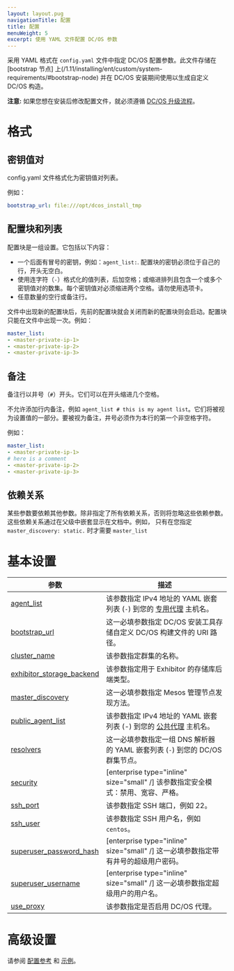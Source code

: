 ```yaml
---
layout: layout.pug
navigationTitle: 配置
title: 配置
menuWeight: 5
excerpt: 使用 YAML 文件配置 DC/OS 参数
---
```



采用 YAML 格式在 `config.yaml` 文件中指定 DC/OS 配置参数。此文件存储在 [bootstrap 节点] 上(/1.11/installing/ent/custom/system-requirements/#bootstrap-node) 并在 DC/OS 安装期间使用以生成自定义 DC/OS 构造。

**注意:** 如果您想在安装后修改配置文件，就必须遵循 [DC/OS 升级流程](/1.11/installing/ent/upgrading/)。

# 格式

## 密钥值对
config.yaml 文件格式化为密钥值对列表。

例如：

```yaml
bootstrap_url: file:///opt/dcos_install_tmp
```

## 配置块和列表
配置块是一组设置。它包括以下内容：

- 一个后面有冒号的密钥，例如：`agent_list:`. 配置块的密钥必须位于自己的行，开头无空白。
- 使用连字符（`-`）格式化的值列表，后加空格；或缩进排列且包含一个或多个密钥值对的数集。每个密钥值对必须缩进两个空格。请勿使用选项卡。
- 任意数量的空行或备注行。

文件中出现新的配置块后，先前的配置块就会关闭而新的配置块则会启动。配置块只能在文件中出现一次。例如：

```yaml
master_list:
- <master-private-ip-1>
- <master-private-ip-2>
- <master-private-ip-3>
```

## 备注
备注行以井号（`#`）开头。它们可以在开头缩进几个空格。

不允许添加行内备注，例如 `agent_list # this is my agent list`。它们将被视为设置值的一部分。要被视为备注，井号必须作为本行的第一个非空格字符。

例如：

```yaml
master_list:
- <master-private-ip-1>
# here is a comment
- <master-private-ip-2>
- <master-private-ip-3>
```

## 依赖关系
某些参数要依赖其他参数。除非指定了所有依赖关系，否则将忽略这些依赖参数。这些依赖关系通过在父级中嵌套显示在文档中。例如， 只有在您指定 ` master_discovery: static.` 时才需要 `master_list`

# 基本设置

| 参数 | 描述 |
|----------------------------------------|-----------------------------------------------------------------------------------------------------------------------------------------------------------|
| [agent_list](/1/1.11/installing/production/advanced-configuration/configuration-reference/#agent-list) | 该参数指定 IPv4 地址的 YAML 嵌套列表 (`-`) 到您的 [专用代理](/1.11/overview/concepts/#private-agent-node) 主机名。 |
| [bootstrap_url](/1.11/installing/production/advanced-configuration/configuration-reference/#bootstrap-url) | 这一必填参数指定 DC/OS 安装工具存储自定义 DC/OS 构建文件的 URI 路径。 |
| [cluster_name](/1.11/installing/production/advanced-configuration/configuration-reference/#cluster-name) | 该参数指定群集的名称。 |
| [exhibitor_storage_backend](/1.11/installing/production/advanced-configuration/configuration-reference/#exhibitor-storage-backend) | 该参数指定用于 Exhibitor 的存储库后端类型。 |
| [master_discovery](/1.11/installing/production/advanced-configuration/configuration-reference/#master-discovery-required) | 这一必填参数指定 Mesos 管理节点发现方法。 |
| [public_agent_list](/1.11/installing/production/advanced-configuration/configuration-reference/#public-agent-list) | 该参数指定 IPv4 地址的 YAML 嵌套列表 (-) 到您的 [公共代理](/1.11/overview/concepts/#public-agent-node) 主机名。 |
| [resolvers](/1.11/installing/production/advanced-configuration/configuration-reference/#resolvers) | 这一必填参数指定一组 DNS 解析器 的 YAML 嵌套列表 (`-`) 到您的 DC/OS 群集节点。 |
| [security](/1.11/installing/production/advanced-configuration/configuration-reference/#security-enterprise) | [enterprise type="inline" size="small" /] 该参数指定安全模式：禁用、宽容、严格。 |
| [ssh_port](/1.11/installing/production/advanced-configuration/configuration-reference/#ssh-port) | 该参数指定 SSH 端口，例如 22。|
| [ssh_user](/1.11/installing/production/advanced-configuration/configuration-reference/#ssh-user) |该参数指定 SSH 用户名，例如 `centos`。 |
| [superuser_password_hash](/1.11/installing/production/advanced-configuration/configuration-reference/#superuser-password-hash-required-enterprise) | [enterprise type="inline" size="small" /] 这一必填参数指定带有井号的超级用户密码。 |
| [superuser_username](/1.11/installing/production/advanced-configuration/configuration-reference/#superuser-username-required-enterprise) | [enterprise type="inline" size="small" /] 这一必填参数指定超级用户的用户名。 |
| [use_proxy](/1.11/installing/production/advanced-configuration/configuration-reference/#use-proxy) | 该参数指定是否启用 DC/OS 代理。|


# 高级设置

请参阅 [配置参考](/1.11/installing/production/advanced-configuration/configuration-reference/#configuration-parameters) 和 [示例](/1.11/installing/production/deploying-dcos/configuration/examples/)。
